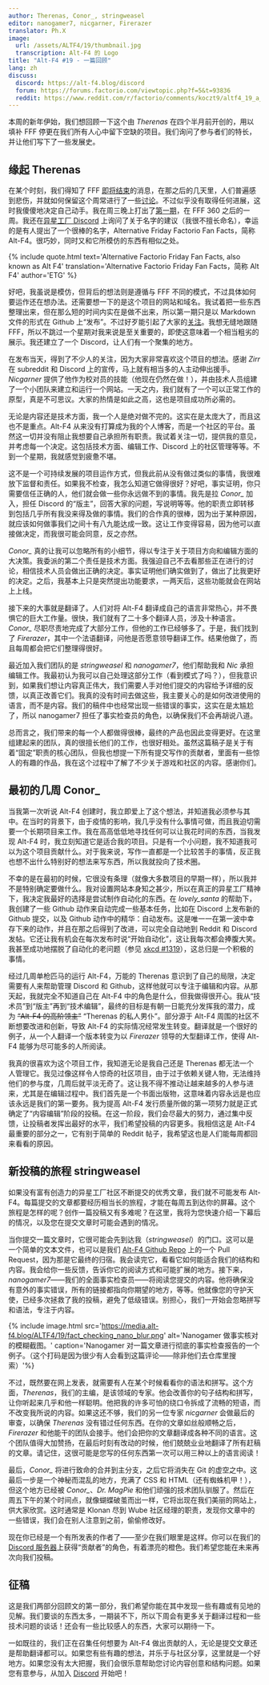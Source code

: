 ```yaml
---
author: Therenas, Conor_, stringweasel
editor: nanogamer7, nicgarner, Firerazer
translator: Ph.X
image:
  url: /assets/ALTF4/19/thumbnail.jpg
  transcription: Alt-F4 的 Logo
title: "Alt-F4 #19 - 一篇回顾"
lang: zh
discuss:
  discord: https://alt-f4.blog/discord
  forum: https://forums.factorio.com/viewtopic.php?f=5&t=93836
  reddit: https://www.reddit.com/r/factorio/comments/koczt9/altf4_19_a_retrospective/
---
```


本周的新年伊始，我们想回顾一下这个由 *Therenas* 在四个半月前开创的，用以填补 FFF 停更在我们所有人心中留下空缺的项目。我们询问了参与者们的特长，并让他们写下了一些发展史。

## 缘起 <author>Therenas</author>

在某个时刻，我们得知了 FFF [即将结束](https://factorio.com/blog/post/fff-360)的消息，在那之后的几天里，人们普遍感到悲伤，并就如何保留这个周常进行了一些[讨论](https://www.reddit.com/r/factorio/comments/i9pxb3/communityfff/)。不过似乎没有取得任何进展，这时我傻傻地决定自己动手。我在周三晚上打出了[第一期](https://alt-f4.blog/zh/ALTF4-1/)，在 FFF 360 之后的一周。我还在[异星工厂 Discord](https://discord.com/channels/139677590393716737/603392474458882065/745706599871414434) 上询问了关于名字的建议（我很不擅长命名），幸运的是有人提出了一个很棒的名字，Alternative Friday Factorio Fan Facts，简称 Alt-F4。很巧妙，同时又和它所模仿的东西有相似之处。

{% include quote.html text='Alternative Factorio Friday Fan Facts, also known as Alt F4' translation='Alternative Factorio Friday Fan Facts，简称 Alt F4' author='ETG' %}

好吧，我虽说是模仿，但背后的想法则是遵循与 FFF 不同的模式，不过具体如何要运作还在想办法。还需要想一下的是这个项目的网站和域名。我试着把一些东西整理出来，但在那么短的时间内实在是做不出来，所以第一期只是以 Markdown 文件的形式在 Github 上“发布”。不过好歹能引起了大家的[关注](https://www.reddit.com/r/factorio/comments/iduyjn/altf4_1_we_need_you/)。我想无缝地跟随 FFF，所以不跳过一个星期对我来说是至关重要的，即使这意味着一个相当粗劣的展示。我还建立了一个 Discord，让人们有一个聚集的地方。

在发布当天，得到了不少人的关注，因为大家非常喜欢这个项目的想法。感谢 *Zirr* 在 subreddit 和 Discord 上的宣传，马上就有相当多的人主动伸出援手。*Nicgarner* 提供了他作为校对员的技能（他现在仍然在做！），并由技术人员组建了一个小团队来建立和运行一个网站。一天之内，我们就有了一个可以正常工作的原型，真是不可思议。大家的热情是如此之高，这也是项目成功所必需的。

无论是内容还是技术方面，我一个人是绝对做不完的。这实在是太庞大了，而且这也不是重点。Alt-F4 从来没有打算成为我的个人博客，而是一个社区的平台。虽然这一切并没有阻止我想要自己承担所有职责。我试着关注一切，提供我的意见，并考虑每一个决定。这包括技术方面、编辑工作、Discord 上的社区管理等等。不到一个星期，我就感觉到疲惫不堪。

这不是一个可持续发展的项目运作方式，但我此前从没有做过类似的事情，我很难放下监督和责任。如果我不检查，我怎么知道它做得很好？好吧，事实证明，你只需要信任正确的人，他们就会做一些你永远做不到的事情。我先是拉 *Conor_* 加入，担任 Discord 的“版主”，回答大家的问题，写说明等等。他的职责立即转移到包括几乎所有我没来得及做的事情。我们的合作真的很棒，因为出于某种原因，就应该如何做事我们之间十有八九能达成一致。这让工作变得容易，因为他可以直接做决定，而我很可能会同意，反之亦然。

*Conor_* 真的让我可以忽略所有的小细节，得以专注于关于项目方向和编辑方面的大决策。我委派的第二个责任是技术方面。我强迫自己不去看那些正在进行的讨论，相信技术人员会做出正确的决定。事实证明他们确实做到了，做出了比我更好的决定。之后，我基本上只是突然提出功能要求，一两天后，这些功能就会在网站上上线。

接下来的大事就是翻译了。人们对将 Alt-F4 翻译成自己的语言非常热心，并不畏惧它的巨大工作量。很快，我们就有了二十多个翻译人员，涉及十种语言。*Conor_* 尽职尽责地完成了大部分工作，但他的工作已经够多了。于是，我们找到了 *Firerazer*，其中一个法语翻译，问他是否愿意领导翻译工作。结果他做了，而且每周都会把它们整理得很好。

最近加入我们团队的是 *stringweasel* 和 *nanogamer7*，他们帮助我和 *Nic* 承担编辑工作。我最初认为我可以自己处理这部分工作（看到模式了吗？），但我意识到，如果我们想让内容真正伟大，我们需要人手对他们提交的内容给予详细的反馈，以真正改善它们。我真的没有时间去做这些，我主要关心的是如何改进使用的语言，而不是内容。我们的稿件中也经常出现一些错误的事实，这实在是太尴尬了，所以 nanogamer7 担任了事实检查员的角色，以确保我们不会再胡说八道。

总而言之，我们带来的每一个人都做得很棒，最终的产品也因此变得更好。在这里组建起来的团队，真的很擅长他们的工作，也很好相处。虽然这篇稿子是关于有着“固定”职责的核心团队，但我也想提一下所有提交写作的贡献者，里面有一些惊人的有趣的作品，我在这个过程中了解了不少关于游戏和社区的内容。感谢你们。

## 最初的几周 <author>Conor_</author>

当我第一次听说 Alt-F4 创建时，我立即爱上了这个想法，并知道我必须参与其中。在当时的背景下，由于疫情的影响，我几乎没有什么事情可做，而且我迫切需要一个长期项目来工作。我在高高低低地寻找任何可以让我花时间的东西，当我发现 Alt-F4 时，我立刻知道它是适合我的项目。只是有一个小问题，我不知道我可以为这个项目贡献什么。对于我来说，写作一直都是一个比较苦手的事情，反正我也想不出什么特别好的想法来写东西，所以我就投向了技术圈。

不幸的是在最初的时候，它很没有条理（就像大多数项目的早期一样），所以我并不是特别确定要做什么。我对设置网站本身知之甚少，所以在真正的异星工厂精神下，我决定我最好的选择是尝试制作自动化的东西。在 *lovely_santa* 的帮助下，我创建了一些 Github 动作来自动完成一些基本任务，比如在 Discord 上发布新的 Github 提交，以及 Github 动作中的精华：自动发布。这是唯一一在第一波中幸存下来的动作，并且在那之后得到了改进，可以完全自动地到 Reddit 和 Discord 发帖。它还让我有机会在每次发布时说“开始自动化”，这让我每次都会捧腹大笑。我甚至成功地摆脱了自动化的老问题（参见 [xkcd #1319](https://xkcd.com/1319/)），这总归是一个积极的事情。

经过几周单枪匹马的运行 Alt-F4，万能的 Therenas 意识到了自己的局限，决定需要有人来帮助管理 Discord 和 Github，这样他就可以专注于编辑和内容。从那天起，我就完全不知道自己在 Alt-F4 中的角色是什么，但我做得很开心。我从“技术员”到“版主”再到“技术编辑”，最终的目标是有朝一日能充分发挥我的潜力，成为 ~~“Alt-F4 的高阶领主”~~ “Therenas 的私人男仆”。部分源于 Alt-F4 周围的社区不断想要改进和创新，导致 Alt-F4 的实际情况经常发生转变。翻译就是一个很好的例子，从一个人翻译一个版本转变为以 *Firerazer* 领导的大型翻译工作，使得 Alt-F4 能够为尽可能多的人所阅读。

我真的很喜欢为这个项目工作，我知道无论是我自己还是 Therenas 都无法一个人管理它。我见过像这样令人惊奇的社区项目，由于过于依赖关键人物，无法维持他们的参与度，几周后就平淡无奇了。这让我不得不推动让越来越多的人参与进来，尤其是在编辑过程中。我们首先是一个书面出版物，这意味着内容永远是也应该永远是我们的第一要务。我为提高 Alt-F4 发行质量所做的第一项努力就是正式确定了“内容编辑”阶段的投稿。在这一阶段，我们会尽最大的努力，通过集中反馈，让投稿者发挥出最好的水平，我们希望投稿的内容更多。我相信这是 Alt-F4 最重要的部分之一，它有别于简单的 Reddit 帖子，我希望这也是人们能每周都回来看看的原因。

## 新投稿的旅程 <author>stringweasel</author>

如果没有富有创造力的异星工厂社区不断提交的优秀文章，我们就不可能发布 Alt-F4。每篇提交的文章都要经历相当长的旅程，才能在每周五到达你的屏幕。这个旅程是怎样的呢？创作一篇投稿又有多难呢？在这里，我将为您快速介绍一下幕后的情况，以及您在提交文章时可能会遇到的情况。

当你提交一篇文章时，它很可能会先到达我（*stringweasel*）的门口。这可以是一个简单的文本文件，也可以是我们 [Alt-F4 Github Repo](https://github.com/AlternativeFFFF/Alt-F4) 上的一个 Pull Request，因为那是它最终的归宿。我会读完它，看看它如何能适合我们的结构和内容。我会给你一些反馈，告诉你它的阅读方式和可能扩展的地方。接下来，*nanogamer7*——我们的全面事实检查员——将阅读您提交的内容。他将确保没有意外的事实错误，所有的链接都指向你期望的地方，等等。他就像您的守护天使，已经多次拯救了我的投稿，避免了低级错误。别担心，我们一开始会忽略拼写和语法，专注于内容。

{% include image.html src='https://media.alt-f4.blog/ALTF4/19/fact_checking_nano_blur.png' alt='Nanogamer 做事实核对的模糊截图。' caption='Nanogamer 对一篇文章进行彻底的事实检查报告的一个例子。（这个打码是因为很少有人会看到这篇评论——除非他们去仓库里搜索）'%}

不过，既然要在网上发表，就需要有人在某个时候看看你的语法和拼写。这个方面，*Therenas*，我们的主编，是该领域的专家。他会改善你的句子结构和拼写，让你听起来几乎和他一样聪明。他把我的许多可怕的绕口令拆成了流畅的短语，而不改变我所说的内容。如果这还不够，我们的另一位专家 *nicgarner* 会做最后的审查，以确保 *Therenas* 没有错过任何东西。在你的文章如丝般顺畅之后，*Firerazer* 和他能干的团队会接手。他们会把你的文章翻译成各种不同的语言。这个团队值得大加赞扬，在最后时刻有改动的时候，他们兢兢业业地翻译了所有赶稿的文章。请记住，这很可能是您写的任何东西第一次可以用三种以上的语言阅读！

最后，*Conor_* 将进行致命的合并到主分支，之后它将消失在 Git 的虚空之中。这最后一步是一个神秘而混乱的地方，充满了 CSS 和 HTML（还有蜘蛛机甲！），但这个地方已经被 *Conor_*、*Dr. MagPie* 和他们顽强的技术团队驯服了。然后在周五下午的某个时间点，就像蝴蝶破茧而出一样，它将出现在我们美丽的网站上，供大家欣赏。这时通常是 Klonan 尽到 Wube 社区经理的职责，发现你文章中的一些错误，我们会在别人注意到之前，偷偷修改好。

现在你已经是一个有所发表的作者了——至少在我们眼里是这样。你可以在我们的 [Discord 服务器](https://discord.com/invite/ceKebbY)上获得“贡献者”的角色，有着漂亮的橙色。我们希望您能在未来再次向我们投稿。

## 征稿

这是我们两部分回顾文的第一部分，我们希望你能在其中发现一些有趣或有见地的见解。我们要谈的东西太多，一期装不下，所以下周会有更多关于翻译过程和一些技术问题的谈话！还会有一些比较感人的东西，大家可以期待一下。

一如既往的，我们正在召集任何想要为 Alt-F4 做出贡献的人，无论是提交文章还是帮助翻译都可以。如果您有些有趣的想法，并乐于与社区分享，这里就是一个好地方。如果您没有太大把握，我们会很乐意帮助您讨论内容创意和结构问题。如果您有意参与，从加入 [Discord](https://alt-f4.blog/discord) 开始吧！
